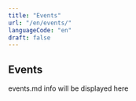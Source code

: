 ```yaml
---
title: "Events"
url: "/en/events/"
languageCode: "en"
draft: false
---
```

## Events
events.md info will be displayed here
